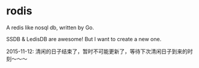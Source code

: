 # rodis
A redis like nosql db, written by Go.

SSDB  &  LedisDB are awesome! But I want to create a new one.

2015-11-12: 清闲的日子结束了，暂时不可能更新了，等待下次清闲日子到来的时刻～～～
